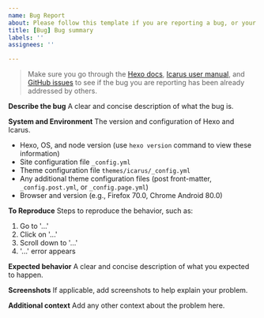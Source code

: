 ```yaml
---
name: Bug Report
about: Please follow this template if you are reporting a bug, or your issue may be closed without further notice.
title: [Bug] Bug summary
labels: ''
assignees: ''

---
```


> Make sure you go through the [Hexo docs](https://hexo.io), [Icarus user manual](https://ppoffice.github.io/hexo-theme-icarus/tags/Icarus-User-Guide/), and [GitHub issues](https://github.com/ppoffice/hexo-theme-icarus/issues) to see if the bug you are reporting has been already addressed by others.

**Describe the bug**
A clear and concise description of what the bug is.

**System and Environment**
The version and configuration of Hexo and Icarus.

- Hexo, OS, and node version (use `hexo version` command to view these information)
- Site configuration file `_config.yml`
- Theme configuration file `themes/icarus/_config.yml`
- Any additional theme configuration files (post front-matter, `_config.post.yml`, or `_config.page.yml`)
- Browser and version (e.g., Firefox 70.0, Chrome Android 80.0)

**To Reproduce**
Steps to reproduce the behavior, such as:

1. Go to '...'
2. Click on '...'
3. Scroll down to '...'
4. '...' error appears

**Expected behavior**
A clear and concise description of what you expected to happen.

**Screenshots**
If applicable, add screenshots to help explain your problem.

**Additional context**
Add any other context about the problem here.
